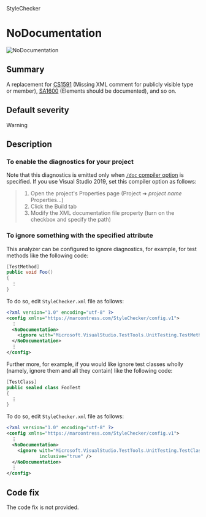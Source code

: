 <div class="project-logo">StyleChecker</div>
<div id="toc-level" data-values="H2,H3"></div>

# NoDocumentation

<div class="horizontal-scroll">

![NoDocumentation][fig-NoDocumentation]

</div>

## Summary

A replacement for [CS1591][cs1591] (Missing XML comment for
publicly visible type or member), [SA1600][sa1600] (Elements should
be documented), and so on.

## Default severity

Warning

## Description

### To enable the diagnostics for your project

Note that this diagnostics is emitted
only when [`/doc` compiler option][doc-compiler-option] is specified.
If you use Visual Studio 2019, set this compiler option as follows:

> 1. Open the project's Properties page (Project &#x279c; _project name_
>    Properties...)
> 2. Click the Build tab
> 3. Modify the XML documentation file property (turn on the checkbox and
>    specify the path)

### To ignore something with the specified attribute

This analyzer can be configured to ignore diagnostics, for example,
for test methods like the following code:

```csharp
[TestMethod]
public void Foo()
{
  ⋮
}
```

To do so, edit `StyleChecker.xml` file as follows:

<!-- markdownlint-disable MD013 -->
```xml
<?xml version="1.0" encoding="utf-8" ?>
<config xmlns="https://maroontress.com/StyleChecker/config.v1">
  ⋮
  <NoDocumentation>
    <ignore with="Microsoft.VisualStudio.TestTools.UnitTesting.TestMethodAttribute" />
  </NoDocumentation>
  ⋮
</config>
```
<!-- markdownlint-enable MD013 -->

Further more, for example, if you would like ignore test classes wholly
(namely, ignore them and all they contain) like the following code:

```csharp
[TestClass]
public sealed class FooTest
{
  ⋮
}
```

To do so, edit `StyleChecker.xml` file as follows:

```xml
<?xml version="1.0" encoding="utf-8" ?>
<config xmlns="https://maroontress.com/StyleChecker/config.v1">
  ⋮
  <NoDocumentation>
    <ignore with="Microsoft.VisualStudio.TestTools.UnitTesting.TestClassAttribute"
            inclusive="true" />
  </NoDocumentation>
  ⋮
</config>
```

## Code fix

The code fix is not provided.

[cs1591]:
  https://docs.microsoft.com/en-us/dotnet/csharp/language-reference/compiler-messages/cs1591
[sa1600]:
  https://github.com/DotNetAnalyzers/StyleCopAnalyzers/blob/master/documentation/SA1600.md
[doc-compiler-option]:
  https://docs.microsoft.com/en-us/dotnet/csharp/language-reference/compiler-options/doc-compiler-option
[fig-NoDocumentation]:
  https://maroontress.github.io/StyleChecker/images/NoDocumentation.png
